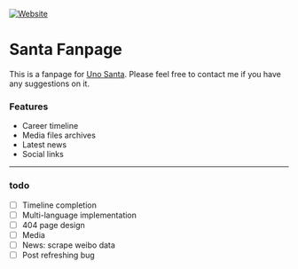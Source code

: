 [![Website](https://img.shields.io/website-up-down-green-red/https/unosanta.github.io.svg)](https://unosanta.github.io/)

# Santa Fanpage
This is a fanpage for [Uno Santa](https://www.instagram.com/into1_santa_/). Please feel free to contact me if you have any suggestions on it. 

### Features

* Career timeline
* Media files archives
* Latest news
* Social links

---

### todo
- [ ] Timeline completion
- [ ] Multi-language implementation
- [ ] 404 page design
- [ ] Media
- [ ] News: scrape weibo data
- [ ] Post refreshing bug